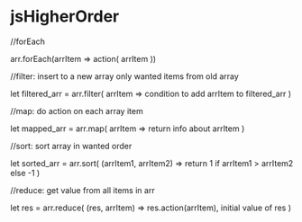 # jsHigherOrder

//forEach

arr.forEach(arrItem => action( arrItem ))

//filter: insert to a new array only wanted items from old array

let filtered_arr = arr.filter( arrItem => condition to add arrItem to filtered_arr )

//map: do action on each array item

let mapped_arr = arr.map( arrItem => return info about arrItem )

//sort: sort array in wanted order

let sorted_arr = arr.sort( (arrItem1, arrItem2) => return 1 if arrItem1 > arrItem2 else -1 )

//reduce: get value from all items in arr

let res = arr.reduce( (res, arrItem) => res.action(arrItem), initial value of res )

